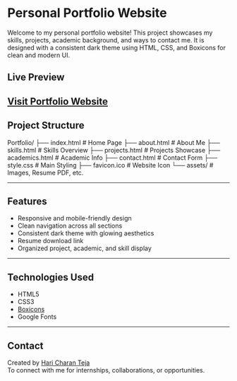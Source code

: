 # Personal Portfolio Website 

Welcome to my personal portfolio website! This project showcases my skills, projects, academic background, and ways to contact me. It is designed with a consistent dark theme using HTML, CSS, and Boxicons for clean and modern UI.

##  Live Preview

 [Visit Portfolio Website](https://hariraavi-code.github.io/Portfolio/) 
---

##  Project Structure

Portfolio/
├── index.html # Home Page
├── about.html # About Me
├── skills.html # Skills Overview
├── projects.html # Projects Showcase
├── academics.html # Academic Info
├── contact.html # Contact Form
├── style.css # Main Styling
├── favicon.ico # Website Icon
└── assets/ # Images, Resume PDF, etc.


---

## Features

- Responsive and mobile-friendly design 
- Clean navigation across all sections 
- Consistent dark theme with glowing aesthetics 
- Resume download link 
- Organized project, academic, and skill display 

---

## Technologies Used

- HTML5
- CSS3
- [Boxicons](https://boxicons.com/)
- Google Fonts






---

##  Contact

Created by [Hari Charan Teja](mailto:tejaraavi769@gmail.com)  
To connect with me for internships, collaborations, or opportunities.


